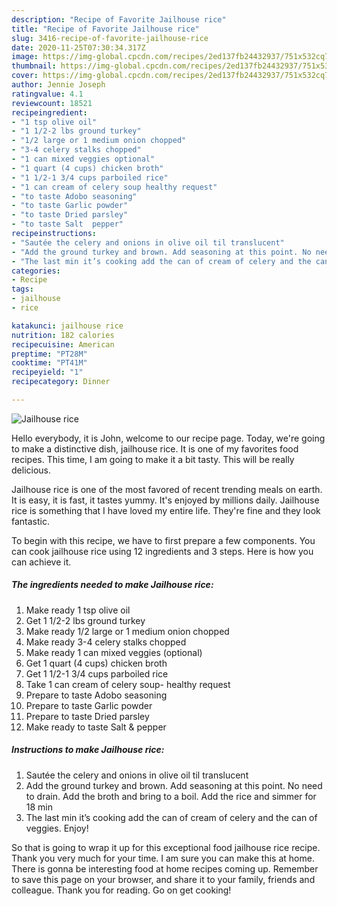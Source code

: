 ```yaml
---
description: "Recipe of Favorite Jailhouse rice"
title: "Recipe of Favorite Jailhouse rice"
slug: 3416-recipe-of-favorite-jailhouse-rice
date: 2020-11-25T07:30:34.317Z
image: https://img-global.cpcdn.com/recipes/2ed137fb24432937/751x532cq70/jailhouse-rice-recipe-main-photo.jpg
thumbnail: https://img-global.cpcdn.com/recipes/2ed137fb24432937/751x532cq70/jailhouse-rice-recipe-main-photo.jpg
cover: https://img-global.cpcdn.com/recipes/2ed137fb24432937/751x532cq70/jailhouse-rice-recipe-main-photo.jpg
author: Jennie Joseph
ratingvalue: 4.1
reviewcount: 18521
recipeingredient:
- "1 tsp olive oil"
- "1 1/2-2 lbs ground turkey"
- "1/2 large or 1 medium onion chopped"
- "3-4 celery stalks chopped"
- "1 can mixed veggies optional"
- "1 quart (4 cups) chicken broth"
- "1 1/2-1 3/4 cups parboiled rice"
- "1 can cream of celery soup healthy request"
- "to taste Adobo seasoning"
- "to taste Garlic powder"
- "to taste Dried parsley"
- "to taste Salt  pepper"
recipeinstructions:
- "Sautée the celery and onions in olive oil til translucent"
- "Add the ground turkey and brown. Add seasoning at this point. No need to drain. Add the broth and bring to a boil. Add the rice and simmer for 18 min"
- "The last min it’s cooking add the can of cream of celery and the can of veggies. Enjoy!"
categories:
- Recipe
tags:
- jailhouse
- rice

katakunci: jailhouse rice 
nutrition: 182 calories
recipecuisine: American
preptime: "PT28M"
cooktime: "PT41M"
recipeyield: "1"
recipecategory: Dinner

---
```



![Jailhouse rice](https://img-global.cpcdn.com/recipes/2ed137fb24432937/751x532cq70/jailhouse-rice-recipe-main-photo.jpg)

Hello everybody, it is John, welcome to our recipe page. Today, we're going to make a distinctive dish, jailhouse rice. It is one of my favorites food recipes. This time, I am going to make it a bit tasty. This will be really delicious.



Jailhouse rice is one of the most favored of recent trending meals on earth. It is easy, it is fast, it tastes yummy. It's enjoyed by millions daily. Jailhouse rice is something that I have loved my entire life. They're fine and they look fantastic.


To begin with this recipe, we have to first prepare a few components. You can cook jailhouse rice using 12 ingredients and 3 steps. Here is how you can achieve it.

<!--inarticleads1-->

##### The ingredients needed to make Jailhouse rice:

1. Make ready 1 tsp olive oil
1. Get 1 1/2-2 lbs ground turkey
1. Make ready 1/2 large or 1 medium onion chopped
1. Make ready 3-4 celery stalks chopped
1. Make ready 1 can mixed veggies (optional)
1. Get 1 quart (4 cups) chicken broth
1. Get 1 1/2-1 3/4 cups parboiled rice
1. Take 1 can cream of celery soup- healthy request
1. Prepare to taste Adobo seasoning
1. Prepare to taste Garlic powder
1. Prepare to taste Dried parsley
1. Make ready to taste Salt &amp; pepper




<!--inarticleads2-->

##### Instructions to make Jailhouse rice:

1. Sautée the celery and onions in olive oil til translucent
1. Add the ground turkey and brown. Add seasoning at this point. No need to drain. Add the broth and bring to a boil. Add the rice and simmer for 18 min
1. The last min it’s cooking add the can of cream of celery and the can of veggies. Enjoy!




So that is going to wrap it up for this exceptional food jailhouse rice recipe. Thank you very much for your time. I am sure you can make this at home. There is gonna be interesting food at home recipes coming up. Remember to save this page on your browser, and share it to your family, friends and colleague. Thank you for reading. Go on get cooking!
